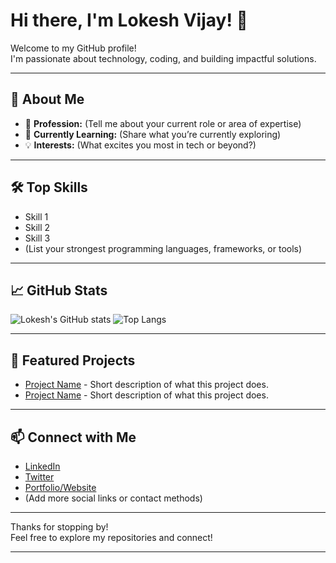 # Hi there, I'm Lokesh Vijay! 👋

Welcome to my GitHub profile!  
I'm passionate about technology, coding, and building impactful solutions.

---

## 🚀 About Me

- 💼 **Profession:** (Tell me about your current role or area of expertise)
- 🌱 **Currently Learning:** (Share what you’re currently exploring)
- 💡 **Interests:** (What excites you most in tech or beyond?)

---

## 🛠️ Top Skills

- Skill 1
- Skill 2
- Skill 3
- (List your strongest programming languages, frameworks, or tools)

---

## 📈 GitHub Stats

![Lokesh's GitHub stats](https://github-readme-stats.vercel.app/api?username=lokeshvijay7&show_icons=true&theme=radical)
![Top Langs](https://github-readme-stats.vercel.app/api/top-langs/?username=lokeshvijay7&layout=compact&theme=radical)

---

## 🌟 Featured Projects

- [Project Name](link) - Short description of what this project does.
- [Project Name](link) - Short description of what this project does.

---

## 📫 Connect with Me

- [LinkedIn](your-link)
- [Twitter](your-link)
- [Portfolio/Website](your-link)
- (Add more social links or contact methods)

---

Thanks for stopping by!  
Feel free to explore my repositories and connect!

---

<!--
Want to personalize this README? Please provide:
1. Your profession or area of expertise
2. Your top 3-5 technical skills
3. Favorite or featured projects (with links)
4. Social links or ways to connect
5. Any fun facts or personal interests you'd like to share
-->
